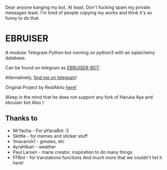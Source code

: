 Dear anyone kanging my bot, At least, Don't fucking spam my private messages least. I'm tired of people copying my works and think it's so funny to do that.

# EBRUISER

A modular Telegram Python bot running on python3 with an sqlalchemy database.

Can be found on telegram as [EBRUISER-BOT](https://t.me/ebruiserbot).

Alternatively, [find me on telegram](https://t.me/sushantgirdhar)!

Original Project by RealAkito [here!](https://t.me/HarukaAyaGroup)

(Keep in the mind that he does not support any fork of Haruka Aya and ebruiser bot Also )

## Thanks to

* MrYacha - For pYanaBot :3
* Skittle - for memes and sticker stuff
* 1mavarick1 - gmutes, etc 
* AyraHikari - weather
* Paul Larsen - marie creator, inspiration to do many things
* FFBot - for translations functions
And much more that we couldn't list it here!
